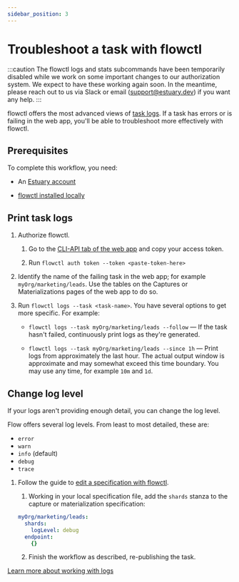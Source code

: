 ```yaml
---
sidebar_position: 3
---
```

# Troubleshoot a task with flowctl

:::caution
The flowctl logs and stats subcommands have been temporarily disabled while we work on some important changes to our authorization system. We expect to have these working again soon. In the meantime, please reach out to us via Slack or email (support@estuary.dev) if you want any help.
:::

flowctl offers the most advanced views of [task logs](../../concepts/advanced/logs-stats.md).
If a task has errors or is failing in the web app, you'll be able to troubleshoot more effectively with flowctl.

## Prerequisites

To complete this workflow, you need:

* An [Estuary account](../../getting-started/getting-started.md)

* [flowctl installed locally](../get-started-with-flowctl.md)

## Print task logs

1. Authorize flowctl.

   1. Go to the [CLI-API tab of the web app](https://dashboard.estuary.dev/admin/api) and copy your access token.

   2. Run `flowctl auth token --token <paste-token-here>`

2. Identify the name of the failing task in the web app; for example `myOrg/marketing/leads`.
Use the tables on the Captures or Materializations pages of the web app to do so.

3. Run `flowctl logs --task <task-name>`. You have several options to get more specific. For example:

   * `flowctl logs --task myOrg/marketing/leads --follow` — If the task hasn't failed, continuously print logs as they're generated.

   * `flowctl logs --task myOrg/marketing/leads --since 1h` — Print logs from approximately the last hour.
   The actual output window is approximate and may somewhat exceed this time boundary.
   You may use any time, for example `10m` and `1d`.

## Change log level

If your logs aren't providing enough detail, you can change the log level.

Flow offers several log levels. From least to most detailed, these are:

* `error`
* `warn`
* `info` (default)
* `debug`
* `trace`

1. Follow the guide to [edit a specification with flowctl](./edit-specification-locally.md).

   1. Working in your local specification file, add the `shards` stanza to the capture or materialization specification:

    ```yaml
    myOrg/marketing/leads:
      shards:
        logLevel: debug
      endpoint:
        {}
    ```
   2. Finish the workflow as described, re-publishing the task.

[Learn more about working with logs](../../reference/working-logs-stats.md)